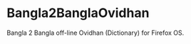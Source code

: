 Bangla2BanglaOvidhan
====================

Bangla 2 Bangla off-line Ovidhan (Dictionary) for Firefox OS.
